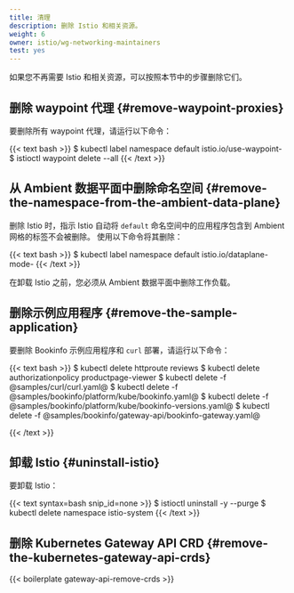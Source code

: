 ```yaml
---
title: 清理
description: 删除 Istio 和相关资源。
weight: 6
owner: istio/wg-networking-maintainers
test: yes
---
```


如果您不再需要 Istio 和相关资源，可以按照本节中的步骤删除它们。

## 删除 waypoint 代理 {#remove-waypoint-proxies}

要删除所有 waypoint 代理，请运行以下命令：

{{< text bash >}}
$ kubectl label namespace default istio.io/use-waypoint-
$ istioctl waypoint delete --all
{{< /text >}}

## 从 Ambient 数据平面中删除命名空间 {#remove-the-namespace-from-the-ambient-data-plane}

删除 Istio 时，指示 Istio 自动将 `default`
命名空间中的应用程序包含到 Ambient 网格的标签不会被删除。
使用以下命令将其删除：

{{< text bash >}}
$ kubectl label namespace default istio.io/dataplane-mode-
{{< /text >}}

在卸载 Istio 之前，您必须从 Ambient 数据平面中删除工作负载。

## 删除示例应用程序 {#remove-the-sample-application}

要删除 Bookinfo 示例应用程序和 `curl` 部署，请运行以下命令：

{{< text bash >}}
$ kubectl delete httproute reviews
$ kubectl delete authorizationpolicy productpage-viewer
$ kubectl delete -f @samples/curl/curl.yaml@
$ kubectl delete -f @samples/bookinfo/platform/kube/bookinfo.yaml@
$ kubectl delete -f @samples/bookinfo/platform/kube/bookinfo-versions.yaml@
$ kubectl delete -f @samples/bookinfo/gateway-api/bookinfo-gateway.yaml@

{{< /text >}}

## 卸载 Istio {#uninstall-istio}

要卸载 Istio：

{{< text syntax=bash snip_id=none >}}
$ istioctl uninstall -y --purge
$ kubectl delete namespace istio-system
{{< /text >}}

## 删除 Kubernetes Gateway API CRD {#remove-the-kubernetes-gateway-api-crds}

{{< boilerplate gateway-api-remove-crds >}}
